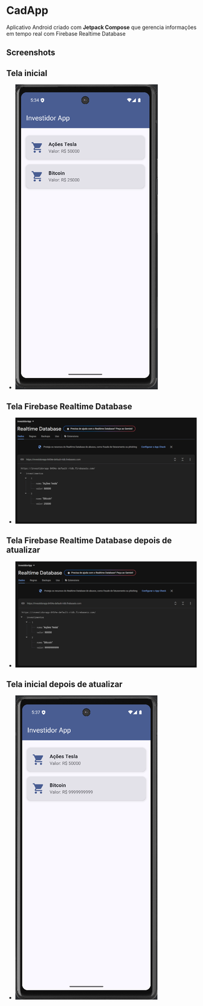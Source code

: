 # CadApp

Aplicativo Android criado com **Jetpack Compose** que gerencia informações em tempo real com Firebase Realtime Database

## Screenshots

## Tela inicial
- ![Imagem 1](telainicial.png)
## Tela Firebase Realtime Database
- ![Imagem 2](telafirebase.png)
## Tela Firebase Realtime Database depois de atualizar
- ![Imagem 3](telafirebasalterada.png)
## Tela inicial depois de atualizar
- ![Imagem 3](telainicialatualizada.png)